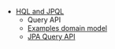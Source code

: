 - [HQL and JPQL](/orm/query/hql/README.md)
  - Query API
  - [Examples domain model](/orm/query/hql/02.md)
  - [JPA Query API](/orm/query/hql/03.md)
